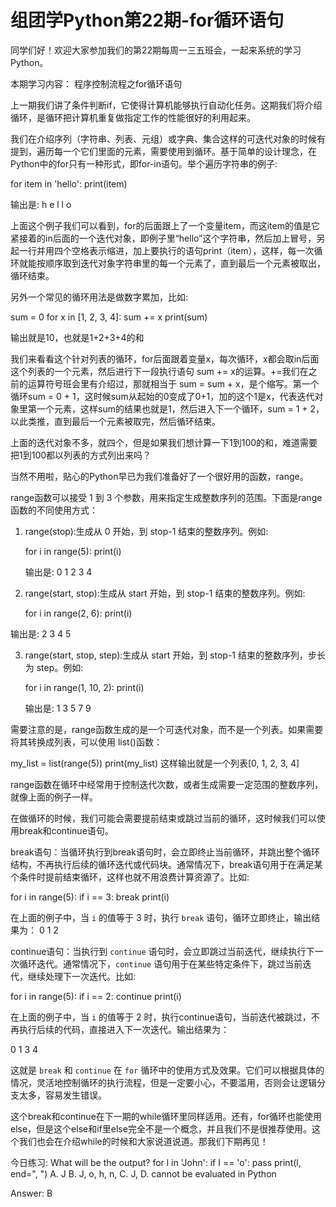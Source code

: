 # 组团学Python第22期-for循环语句

同学们好！欢迎大家参加我们的第22期每周一三五班会，一起来系统的学习Python。

本期学习内容： 程序控制流程之for循环语句

上一期我们讲了条件判断if，它使得计算机能够执行自动化任务。这期我们将介绍循环，是循环把计算机重复做指定工作的性能很好的利用起来。

我们在介绍序列（字符串、列表、元组）或字典、集合这样的可迭代对象的时候有提到，遍历每一个它们里面的元素，需要使用到循环。基于简单的设计理念，在Python中的for只有一种形式，即for-in语句。举个遍历字符串的例子:

for item in 'hello':
    print(item)

输出是:
h
e
l
l
o

上面这个例子我们可以看到，for的后面跟上了一个变量item，而这item的值是它紧接着的in后面的一个迭代对象，即例子里“hello”这个字符串，然后加上冒号，另起一行并用四个空格表示缩进，加上要执行的语句print（item），这样，每一次循环就能按顺序取到迭代对象字符串里的每一个元素了，直到最后一个元素被取出，循环结束。

另外一个常见的循环用法是做数字累加，比如:

sum = 0
for x in [1, 2, 3, 4]:
    sum += x
print(sum)

输出就是10，也就是1+2+3+4的和

我们来看看这个针对列表的循环，for后面跟着变量x，每次循环，x都会取in后面这个列表的一个元素，然后进行下一段执行语句 sum += x的运算。+=我们在之前的运算符号班会里有介绍过，那就相当于 sum = sum + x，是个缩写。第一个循环sum = 0 + 1，这时候sum从起始的0变成了0+1，加的这个1是x，代表迭代对象里第一个元素，这样sum的结果也就是1，然后进入下一个循环，sum = 1 + 2，以此类推，直到最后一个元素被取完，然后循环结束。

上面的迭代对象不多，就四个，但是如果我们想计算一下1到100的和，难道需要把1到100都以列表的方式列出来吗？

当然不用啦，贴心的Python早已为我们准备好了一个很好用的函数，range。

range函数可以接受 1 到 3 个参数，用来指定生成整数序列的范围。下面是range函数的不同使用方式：

1. range(stop):生成从 0 开始，到 stop-1 结束的整数序列。例如:

   for i in range(5):
       print(i)

   输出是: 0 1 2 3 4
  

2. range(start, stop):生成从 start 开始，到 stop-1 结束的整数序列。例如:
   
   for i in range(2, 6):
       print(i)
   
输出是: 2 3 4 5
  

3. range(start, stop, step):生成从 start 开始，到 stop-1 结束的整数序列，步长为 step。例如:

   for i in range(1, 10, 2):
       print(i)

   输出是: 1 3 5 7 9
 
需要注意的是，range函数生成的是一个可迭代对象，而不是一个列表。如果需要将其转换成列表，可以使用 list()函数：

my_list = list(range(5))
print(my_list)
这样输出就是一个列表[0, 1, 2, 3, 4]

range函数在循环中经常用于控制迭代次数，或者生成需要一定范围的整数序列，就像上面的例子一样。

在做循环的时候，我们可能会需要提前结束或跳过当前的循环，这时候我们可以使用break和continue语句。

break语句：当循环执行到break语句时，会立即终止当前循环，并跳出整个循环结构，不再执行后续的循环迭代或代码块。通常情况下，break语句用于在满足某个条件时提前结束循环，这样也就不用浪费计算资源了。比如:

for i in range(5):
    if i == 3:
        break
    print(i)

在上面的例子中，当 `i` 的值等于 3 时，执行 `break` 语句，循环立即终止，输出结果为：
0
1
2

continue语句：当执行到 `continue` 语句时，会立即跳过当前迭代，继续执行下一次循环迭代。通常情况下，`continue` 语句用于在某些特定条件下，跳过当前迭代，继续处理下一次迭代。比如:

for i in range(5):
    if i == 2:
        continue
    print(i)

在上面的例子中，当 `i` 的值等于 2 时，执行continue语句，当前迭代被跳过，不再执行后续的代码，直接进入下一次迭代。输出结果为：

0
1
3
4

这就是 `break` 和 `continue` 在 `for` 循环中的使用方式及效果。它们可以根据具体的情况，灵活地控制循环的执行流程，但是一定要小心，不要滥用，否则会让逻辑分支太多，容易发生错误。

这个break和continue在下一期的while循环里同样适用。还有，for循环也能使用else，但是这个else和if里else完全不是一个概念，并且我们不是很推荐使用。这个我们也会在介绍while的时候和大家说道说道。那我们下期再见！


今日练习:
What will be the output? 
for l in 'John': 
    if I == 'o':
        pass
    print(l, end=", ")
A. J
B. J, o, h, n,
С. J,
D. cannot be evaluated in Python


Answer: B
